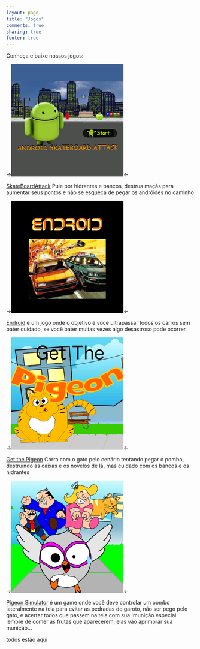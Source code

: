 ```yaml
---
layout: page
title: "Jogos"
comments: true
sharing: true
footer: true
---
```

Conheça e baixe nossos jogos:

->![asa](/images/games/asa.png "asa")<-

[SkateBoardAttack](https://play.google.com/store/apps/details?id=aftersixgames.com)
Pule por hidrantes e bancos, destrua maçãs para aumentar seus pontos e não se esqueça de pegar os andróides no caminho

->![endroid](/images/games/endroid.png "endroid")<-

[Endroid](https://play.google.com/store/apps/details?id=com.aftersixapps.endroid)
é um jogo onde o objetivo é você ultrapassar todos os carros sem bater
cuidado, se você bater muitas vezes algo desastroso pode ocorrer

->![get te pigeon](/images/games/get_the_pigeon.png "Get the pigeon")<-

[Get the Pigeon](https://play.google.com/store/apps/details?id=aftersixgames.gtp.com)
Corra com o gato pelo cenário tentando pegar o pombo, destruindo as caixas e os novelos de lã, mas cuidado com os bancos e os hidrantes

->![pigeon simulator](/images/games/pigeon_simulator.png "pigeon_simulator")<-

[Pigeon Simulator](https://play.google.com/store/apps/details?id=com.aftersixgames.pigeonsimulator)
é um game onde você deve controlar um pombo lateralmente na tela para evitar as pedradas do garoto, não ser pego pelo gato, e acertar todos que passem na tela com sua 'munição especial'
lembre de comer as frutas que aparecerem, elas vão aprimorar sua munição...

todos estão [aqui](https://play.google.com/store/apps/developer?id=AfterSixApps)
